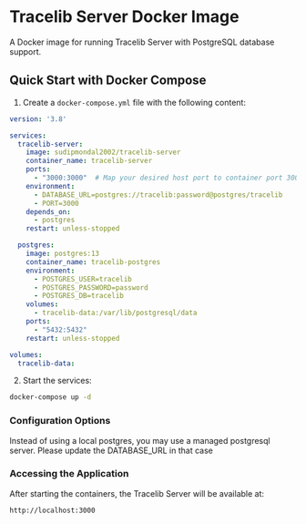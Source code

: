 # Tracelib Server Docker Image

A Docker image for running Tracelib Server with PostgreSQL database support.

## Quick Start with Docker Compose

1. Create a `docker-compose.yml` file with the following content:

```yaml
version: '3.8'

services:
  tracelib-server:
    image: sudipmondal2002/tracelib-server
    container_name: tracelib-server
    ports:
      - "3000:3000"  # Map your desired host port to container port 3000
    environment:
      - DATABASE_URL=postgres://tracelib:password@postgres/tracelib
      - PORT=3000
    depends_on:
      - postgres
    restart: unless-stopped

  postgres:
    image: postgres:13
    container_name: tracelib-postgres
    environment:
      - POSTGRES_USER=tracelib
      - POSTGRES_PASSWORD=password
      - POSTGRES_DB=tracelib
    volumes:
      - tracelib-data:/var/lib/postgresql/data
    ports:
      - "5432:5432"
    restart: unless-stopped

volumes:
  tracelib-data:
```


2. Start the services:

```bash
docker-compose up -d
```

### Configuration Options
Instead of using a local postgres, you may use a managed postgresql server. 
Please update the DATABASE_URL in that case

### Accessing the Application
After starting the containers, the Tracelib Server will be available at:
```shell
http://localhost:3000
```
